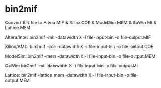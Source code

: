 # bin2mif
Convert BIN file to Altera MIF & Xilinx COE & ModelSim MEM & GoWin MI & Lattice MEM.

Altera/Intel:
bin2mif -mif -datawidth X -i file-input-bin -o file-output.MIF

Xilinx/AMD:
bin2mif -coe -datawidth X -i file-input-bin -o file-output.COE

ModelSim:
bin2mif -mem -datawidth X -i file-input-bin -o file-output.MEM

GoWin:
bin2mif -mi -datawidth X -i file-input-bin -o file-output.MI

Lattice:
bin2mif -lattice_mem -datawidth X -i file-input-bin -o file-output.MEM
